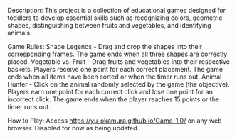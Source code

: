 Description:
This project is a collection of educational games designed for toddlers to develop essential skills such as recognizing colors, geometric shapes, distinguishing between fruits and vegetables, and identifying animals.

Game Rules:
Shape Legends - Drag and drop the shapes into their corresponding frames. 
                The game ends when all three shapes are correctly placed.
Vegetable vs. Fruit - Drag fruits and vegetables into their respective baskets. 
                      Players receive one point for each correct placement. 
                      The game ends when all items have been sorted or when the timer runs out.
Animal Hunter - Click on the animal randomly selected by the game (the objective).
                Players earn one point for each correct click and lose one point for an incorrect click.
                The game ends when the player reaches 15 points or the timer runs out.
                
How to Play: 
Access https://yu-okamura.github.io/Game-1.0/ on any web browser. 
Disabled for now as being updated.
